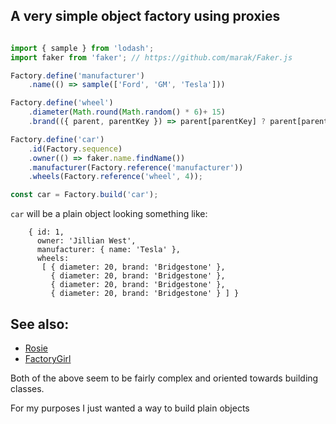 ## A very simple object factory using proxies


```javascript

import { sample } from 'lodash';
import faker from 'faker'; // https://github.com/marak/Faker.js

Factory.define('manufacturer')
    .name(() => sample(['Ford', 'GM', 'Tesla']))

Factory.define('wheel')
    .diameter(Math.round(Math.random() * 6)+ 15)
    .brand(({ parent, parentKey }) => parent[parentKey] ? parent[parentKey][0].brand : sample(['Firestone', 'Cooper', 'Bridgestone']));

Factory.define('car')
    .id(Factory.sequence)
    .owner(() => faker.name.findName())
    .manufacturer(Factory.reference('manufacturer'))
    .wheels(Factory.reference('wheel', 4));

const car = Factory.build('car');
```


`car` will be a plain object looking something like:
```
    { id: 1,
      owner: 'Jillian West',
      manufacturer: { name: 'Tesla' },
      wheels:
       [ { diameter: 20, brand: 'Bridgestone' },
         { diameter: 20, brand: 'Bridgestone' },
         { diameter: 20, brand: 'Bridgestone' },
         { diameter: 20, brand: 'Bridgestone' } ] }
```


## See also:

 * [Rosie](https://github.com/rosiejs/rosie)
 * [FactoryGirl](https://github.com/aexmachina/factory-girl)


Both of the above seem to be fairly complex and oriented towards building classes.

For my purposes I just wanted a way to build plain objects
